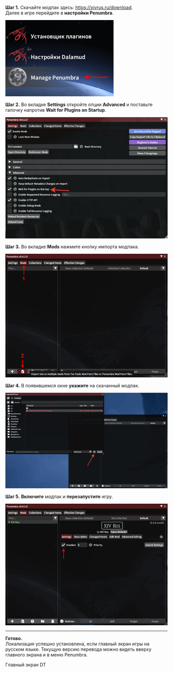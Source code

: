 **Шаг 1.** Скачайте модпак здесь: <https://xivrus.ru/download>.\
Далее в игре перейдите в **настройки Penumbra**.

![Установка модпака - 1](/assets/img/guide-install-3-01.png)

**Шаг 2.** Во вкладке **Settings** откройте опции **Advanced** и поставьте галочку напротив **Wait for Plugins on Startup**.

![Установка модпака - 2](/assets/img/guide-install-3-02.png)

**Шаг 3.** Во вкладке **Mods** нажмите кнопку импорта модпака.

![Установка модпака - 3](/assets/img/guide-install-3-03.png)

**Шаг 4.** В появившемся окне **укажите** на скачанный модпак.

![Установка модпака - 4](/assets/img/guide-install-3-04.png)

**Шаг 5.** **Включите** модпак и **перезапустите** игру.

![Установка модпака - 5](/assets/img/guide-install-3-05.png)

---

**Готово.**\
Локализация успешно установлена, если главный экран игры на русском языке. Текущую версию перевода можно видеть вверху главного экрана и в меню Penumbra.

Главный экран DT